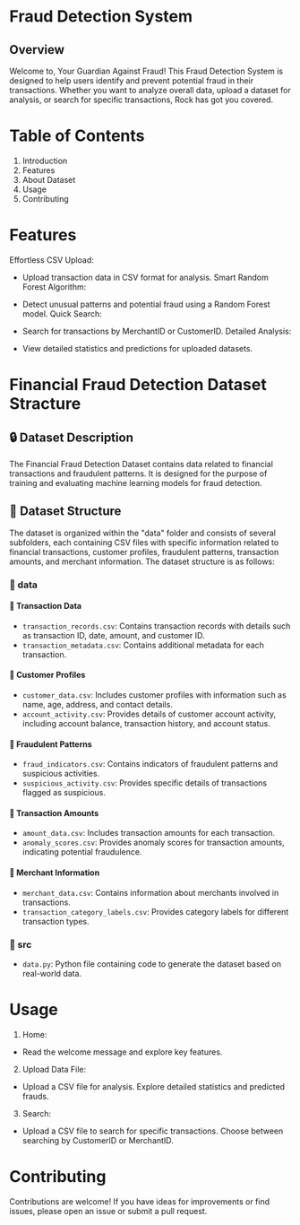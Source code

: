 # Fraud Detection System
## Overview
Welcome to, Your Guardian Against Fraud! This Fraud Detection System is designed to help users identify and prevent potential fraud in their transactions. Whether you want to analyze overall data, upload a dataset for analysis, or search for specific transactions, Rock has got you covered.

# Table of Contents
1. Introduction
2. Features
3. About Dataset
4. Usage
5. Contributing

# Features 
Effortless CSV Upload:

- Upload transaction data in CSV format for analysis.
Smart Random Forest Algorithm:

- Detect unusual patterns and potential fraud using a Random Forest model.
Quick Search:

- Search for transactions by MerchantID or CustomerID.
Detailed Analysis:

- View detailed statistics and predictions for uploaded datasets.
# Financial Fraud Detection Dataset Stracture

## 🔒 Dataset Description
The Financial Fraud Detection Dataset contains data related to financial transactions and fraudulent patterns. It is designed for the purpose of training and evaluating machine learning models for fraud detection.

## 📁 Dataset Structure
The dataset is organized within the "data" folder and consists of several subfolders, each containing CSV files with specific information related to financial transactions, customer profiles, fraudulent patterns, transaction amounts, and merchant information. The dataset structure is as follows:

### 📂 data
#### 📂 Transaction Data
- `transaction_records.csv`: Contains transaction records with details such as transaction ID, date, amount, and customer ID.
- `transaction_metadata.csv`: Contains additional metadata for each transaction.

#### 📂 Customer Profiles
- `customer_data.csv`: Includes customer profiles with information such as name, age, address, and contact details.
- `account_activity.csv`: Provides details of customer account activity, including account balance, transaction history, and account status.

#### 📂 Fraudulent Patterns
- `fraud_indicators.csv`: Contains indicators of fraudulent patterns and suspicious activities.
- `suspicious_activity.csv`: Provides specific details of transactions flagged as suspicious.

#### 📂 Transaction Amounts
- `amount_data.csv`: Includes transaction amounts for each transaction.
- `anomaly_scores.csv`: Provides anomaly scores for transaction amounts, indicating potential fraudulence.

#### 📂 Merchant Information
- `merchant_data.csv`: Contains information about merchants involved in transactions.
- `transaction_category_labels.csv`: Provides category labels for different transaction types.

### 📂 src
- `data.py`: Python file containing code to generate the dataset based on real-world data.

# Usage 
1. Home:

- Read the welcome message and explore key features.
2. Upload Data File:

- Upload a CSV file for analysis.
Explore detailed statistics and predicted frauds.
3. Search:

- Upload a CSV file to search for specific transactions.
Choose between searching by CustomerID or MerchantID.

# Contributing
Contributions are welcome! If you have ideas for improvements or find issues, please open an issue or submit a pull request.
